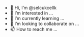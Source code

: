 - 👋 Hi, I’m @selcukcellk
- 👀 I’m interested in ...
- 🌱 I’m currently learning ...
- 💞️ I’m looking to collaborate on ...
- 📫 How to reach me ...

<!---
selcukcellk/selcukcellk is a ✨ special ✨ repository because its `README.md` (this file) appears on your GitHub profile.
You can click the Preview link to take a look at your changes.
--->

